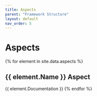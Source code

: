 ```yaml
---
title: Aspects
parent: "Framework Structure"
layout: default
nav_order: 5
---
```

# Aspects
{% for element in site.data.aspects %}
## {{ element.Name }} Aspect
{{ element.Documentation }}
{% endfor %}
